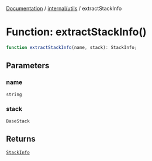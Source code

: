 [Documentation](../../../index.md) / [internal/utils](../index.md) / extractStackInfo

# Function: extractStackInfo()

```ts
function extractStackInfo(name, stack): StackInfo;
```

## Parameters

### name

`string`

### stack

`BaseStack`

## Returns

[`StackInfo`](../interfaces/StackInfo.md)
